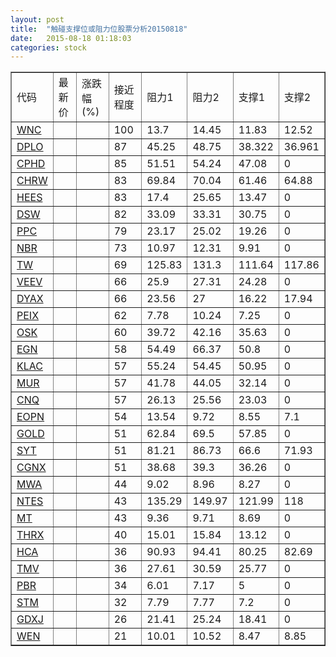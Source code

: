 ```yaml
---
layout: post
title:  "触碰支撑位或阻力位股票分析20150818"
date:   2015-08-18 01:18:03
categories: stock
---
```

<script type="text/javascript">
var stockList = []
stockList.push('gb_wnc');
stockList.push('gb_dplo');
stockList.push('gb_cphd');
stockList.push('gb_chrw');
stockList.push('gb_hees');
stockList.push('gb_dsw');
stockList.push('gb_ppc');
stockList.push('gb_nbr');
stockList.push('gb_tw');
stockList.push('gb_veev');
stockList.push('gb_dyax');
stockList.push('gb_peix');
stockList.push('gb_osk');
stockList.push('gb_egn');
stockList.push('gb_klac');
stockList.push('gb_mur');
stockList.push('gb_cnq');
stockList.push('gb_eopn');
stockList.push('gb_gold');
stockList.push('gb_syt');
stockList.push('gb_cgnx');
stockList.push('gb_mwa');
stockList.push('gb_ntes');
stockList.push('gb_mt');
stockList.push('gb_thrx');
stockList.push('gb_hca');
stockList.push('gb_tmv');
stockList.push('gb_pbr');
stockList.push('gb_stm');
stockList.push('gb_gdxj');
stockList.push('gb_wen');
</script>
<table border="1">
 <tr>
 <td>代码</td>
 <td>最新价</td>
 <td>涨跌幅(%)</td>
 <td>接近程度</td>
 <td>阻力1</td>
 <td>阻力2</td>
 <td>支撑1</td>
 <td>支撑2</td>
</tr>
  <tr id="wnc" class="red">
  <td><a href="http://stock.finance.sina.com.cn/usstock/quotes/WNC.html" target="_blank">WNC</a></td><td></td><td></td><td>100</td><td>13.7</td><td>14.45</td><td>11.83</td><td>12.52</td></tr>
  <tr id="dplo" class="red">
  <td><a href="http://stock.finance.sina.com.cn/usstock/quotes/DPLO.html" target="_blank">DPLO</a></td><td></td><td></td><td>87</td><td>45.25</td><td>48.75</td><td>38.322</td><td>36.961</td></tr>
  <tr id="cphd" class="red">
  <td><a href="http://stock.finance.sina.com.cn/usstock/quotes/CPHD.html" target="_blank">CPHD</a></td><td></td><td></td><td>85</td><td>51.51</td><td>54.24</td><td>47.08</td><td>0</td></tr>
  <tr id="chrw" class="red">
  <td><a href="http://stock.finance.sina.com.cn/usstock/quotes/CHRW.html" target="_blank">CHRW</a></td><td></td><td></td><td>83</td><td>69.84</td><td>70.04</td><td>61.46</td><td>64.88</td></tr>
  <tr id="hees" class="red">
  <td><a href="http://stock.finance.sina.com.cn/usstock/quotes/HEES.html" target="_blank">HEES</a></td><td></td><td></td><td>83</td><td>17.4</td><td>25.65</td><td>13.47</td><td>0</td></tr>
  <tr id="dsw" class="red">
  <td><a href="http://stock.finance.sina.com.cn/usstock/quotes/DSW.html" target="_blank">DSW</a></td><td></td><td></td><td>82</td><td>33.09</td><td>33.31</td><td>30.75</td><td>0</td></tr>
  <tr id="ppc" class="red">
  <td><a href="http://stock.finance.sina.com.cn/usstock/quotes/PPC.html" target="_blank">PPC</a></td><td></td><td></td><td>79</td><td>23.17</td><td>25.02</td><td>19.26</td><td>0</td></tr>
  <tr id="nbr" class="red">
  <td><a href="http://stock.finance.sina.com.cn/usstock/quotes/NBR.html" target="_blank">NBR</a></td><td></td><td></td><td>73</td><td>10.97</td><td>12.31</td><td>9.91</td><td>0</td></tr>
  <tr id="tw" class="green">
  <td><a href="http://stock.finance.sina.com.cn/usstock/quotes/TW.html" target="_blank">TW</a></td><td></td><td></td><td>69</td><td>125.83</td><td>131.3</td><td>111.64</td><td>117.86</td></tr>
  <tr id="veev" class="red">
  <td><a href="http://stock.finance.sina.com.cn/usstock/quotes/VEEV.html" target="_blank">VEEV</a></td><td></td><td></td><td>66</td><td>25.9</td><td>27.31</td><td>24.28</td><td>0</td></tr>
  <tr id="dyax" class="red">
  <td><a href="http://stock.finance.sina.com.cn/usstock/quotes/DYAX.html" target="_blank">DYAX</a></td><td></td><td></td><td>66</td><td>23.56</td><td>27</td><td>16.22</td><td>17.94</td></tr>
  <tr id="peix" class="red">
  <td><a href="http://stock.finance.sina.com.cn/usstock/quotes/PEIX.html" target="_blank">PEIX</a></td><td></td><td></td><td>62</td><td>7.78</td><td>10.24</td><td>7.25</td><td>0</td></tr>
  <tr id="osk" class="red">
  <td><a href="http://stock.finance.sina.com.cn/usstock/quotes/OSK.html" target="_blank">OSK</a></td><td></td><td></td><td>60</td><td>39.72</td><td>42.16</td><td>35.63</td><td>0</td></tr>
  <tr id="egn" class="red">
  <td><a href="http://stock.finance.sina.com.cn/usstock/quotes/EGN.html" target="_blank">EGN</a></td><td></td><td></td><td>58</td><td>54.49</td><td>66.37</td><td>50.8</td><td>0</td></tr>
  <tr id="klac" class="green">
  <td><a href="http://stock.finance.sina.com.cn/usstock/quotes/KLAC.html" target="_blank">KLAC</a></td><td></td><td></td><td>57</td><td>55.24</td><td>54.45</td><td>50.95</td><td>0</td></tr>
  <tr id="mur" class="green">
  <td><a href="http://stock.finance.sina.com.cn/usstock/quotes/MUR.html" target="_blank">MUR</a></td><td></td><td></td><td>57</td><td>41.78</td><td>44.05</td><td>32.14</td><td>0</td></tr>
  <tr id="cnq" class="green">
  <td><a href="http://stock.finance.sina.com.cn/usstock/quotes/CNQ.html" target="_blank">CNQ</a></td><td></td><td></td><td>57</td><td>26.13</td><td>25.56</td><td>23.03</td><td>0</td></tr>
  <tr id="eopn" class="green">
  <td><a href="http://stock.finance.sina.com.cn/usstock/quotes/EOPN.html" target="_blank">EOPN</a></td><td></td><td></td><td>54</td><td>13.54</td><td>9.72</td><td>8.55</td><td>7.1</td></tr>
  <tr id="gold" class="green">
  <td><a href="http://stock.finance.sina.com.cn/usstock/quotes/GOLD.html" target="_blank">GOLD</a></td><td></td><td></td><td>51</td><td>62.84</td><td>69.5</td><td>57.85</td><td>0</td></tr>
  <tr id="syt" class="red">
  <td><a href="http://stock.finance.sina.com.cn/usstock/quotes/SYT.html" target="_blank">SYT</a></td><td></td><td></td><td>51</td><td>81.21</td><td>86.73</td><td>66.6</td><td>71.93</td></tr>
  <tr id="cgnx" class="green">
  <td><a href="http://stock.finance.sina.com.cn/usstock/quotes/CGNX.html" target="_blank">CGNX</a></td><td></td><td></td><td>51</td><td>38.68</td><td>39.3</td><td>36.26</td><td>0</td></tr>
  <tr id="mwa" class="red">
  <td><a href="http://stock.finance.sina.com.cn/usstock/quotes/MWA.html" target="_blank">MWA</a></td><td></td><td></td><td>44</td><td>9.02</td><td>8.96</td><td>8.27</td><td>0</td></tr>
  <tr id="ntes" class="green">
  <td><a href="http://stock.finance.sina.com.cn/usstock/quotes/NTES.html" target="_blank">NTES</a></td><td></td><td></td><td>43</td><td>135.29</td><td>149.97</td><td>121.99</td><td>118</td></tr>
  <tr id="mt" class="green">
  <td><a href="http://stock.finance.sina.com.cn/usstock/quotes/MT.html" target="_blank">MT</a></td><td></td><td></td><td>43</td><td>9.36</td><td>9.71</td><td>8.69</td><td>0</td></tr>
  <tr id="thrx" class="red">
  <td><a href="http://stock.finance.sina.com.cn/usstock/quotes/THRX.html" target="_blank">THRX</a></td><td></td><td></td><td>40</td><td>15.01</td><td>15.84</td><td>13.12</td><td>0</td></tr>
  <tr id="hca" class="green">
  <td><a href="http://stock.finance.sina.com.cn/usstock/quotes/HCA.html" target="_blank">HCA</a></td><td></td><td></td><td>36</td><td>90.93</td><td>94.41</td><td>80.25</td><td>82.69</td></tr>
  <tr id="tmv" class="green">
  <td><a href="http://stock.finance.sina.com.cn/usstock/quotes/TMV.html" target="_blank">TMV</a></td><td></td><td></td><td>36</td><td>27.61</td><td>30.59</td><td>25.77</td><td>0</td></tr>
  <tr id="pbr" class="red">
  <td><a href="http://stock.finance.sina.com.cn/usstock/quotes/PBR.html" target="_blank">PBR</a></td><td></td><td></td><td>34</td><td>6.01</td><td>7.17</td><td>5</td><td>0</td></tr>
  <tr id="stm" class="green">
  <td><a href="http://stock.finance.sina.com.cn/usstock/quotes/STM.html" target="_blank">STM</a></td><td></td><td></td><td>32</td><td>7.79</td><td>7.77</td><td>7.2</td><td>0</td></tr>
  <tr id="gdxj" class="green">
  <td><a href="http://stock.finance.sina.com.cn/usstock/quotes/GDXJ.html" target="_blank">GDXJ</a></td><td></td><td></td><td>26</td><td>21.41</td><td>25.24</td><td>18.41</td><td>0</td></tr>
  <tr id="wen" class="green">
  <td><a href="http://stock.finance.sina.com.cn/usstock/quotes/WEN.html" target="_blank">WEN</a></td><td></td><td></td><td>21</td><td>10.01</td><td>10.52</td><td>8.47</td><td>8.85</td></tr>
</table>
